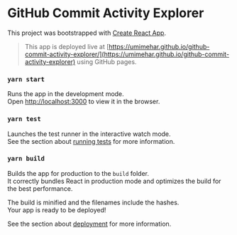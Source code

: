 # GitHub Commit Activity Explorer

This project was bootstrapped with [Create React App](https://github.com/facebook/create-react-app).

> This app is deployed live at [https://umimehar.github.io/github-commit-activity-explorer/](https://umimehar.github.io/github-commit-activity-explorer) using GitHub pages.

### `yarn start`

Runs the app in the development mode.\
Open [http://localhost:3000](http://localhost:3000) to view it in the browser.

### `yarn test`

Launches the test runner in the interactive watch mode.\
See the section about [running tests](https://facebook.github.io/create-react-app/docs/running-tests) for more information.

### `yarn build`

Builds the app for production to the `build` folder.\
It correctly bundles React in production mode and optimizes the build for the best performance.

The build is minified and the filenames include the hashes.\
Your app is ready to be deployed!

See the section about [deployment](https://facebook.github.io/create-react-app/docs/deployment) for more information.